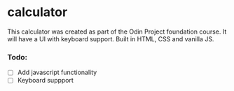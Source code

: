 # calculator

This calculator was created as part of the Odin Project foundation course. It will have a UI with keyboard support. Built in HTML, CSS and vanilla JS. 

### Todo:
- [ ] Add javascript functionality
- [ ] Keyboard suppport
